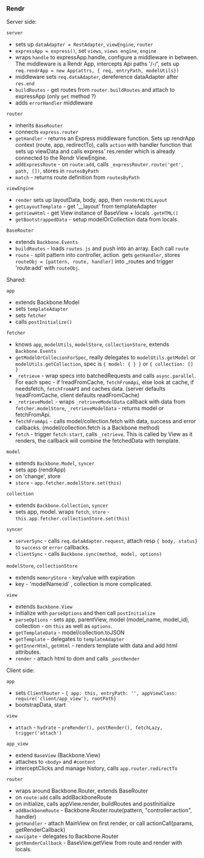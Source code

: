 ### Rendr

Server side:

`server` 
* sets up `dataAdapter = RestAdapter`, `viewEngine`, `router`
* `expressApp = express()`, set `views`, `views engine`, `engine`
* wraps `handle` to expressApp.handle, configure a middleware in between. The middleware is a Rendr App, intercepts Api paths '/-/', sets up `req.rendrApp = new App(attrs, { req, entryPath, modelUtils})` 
* middleware sets `req.dataAdapter`, dereference dataAdapter after `res.end`
* `buildRoutes` - get routes from `router.buildRoutes` and attach to expressApp (only `get` method ?)
* adds `errorHandler` middleware

`router`
* inherits `BaseRouter`
* connects `express.router`
* `getHandler` - returns an Express middleware function. Sets up rendrApp context (route, app, redirectTo), calls `action` with handler function that sets up viewData and calls express' res.render which is already connected to the Rendr ViewEngine.
* `addExpressRoute` - on `route:add`, calls `_expressRouter.route('get', path, [])`, stores in `routesByPath`
* `match` - returns route definition from `routesByPath`

`viewEngine`
* `render` sets up layoutData, body, app, then `renderWithLayout`
* `getLayoutTemplate` - get '__layout' from templateAdapter
* `getViewHtml` - get View instance of BaseView + locals `.getHTML()`
* `getBootstrappedData` - setup modelOrCollection data from locals.

`BaseRouter`
* extends `Backbone.Events`
* `buildRoutes` - loads `routes.js` and push into an array. Each call `route`
* `route` - split pattern into controller, action. gets `getHandler`, stores `routeObj = [pattern, route, handler]` into _routes and trigger 'route:add' with `routeObj`. 

Shared:

`app` 
* extends Backbone.Model
* sets `templateAdapter`
* sets `fetcher`
* calls `postInitialize()`

`fetcher`
* knows `app`, `modelUtils`, `modelStore`, `collectionStore`, extends `Backbone.Events`
* `getModelOrCollecionForSpec`, really delegates to `modelUtils.getModel` or `modelUtils.getCollection`, spec is `{ model: { } }` or `{ collection: [] }`
* `_retrieve` - wrap specs into batchedRequests and calls `async.parallel`. For each spec - if !readFromCache, `fetchFromApi`, else look at cache, if needsfetch, `fetchFromAPI` and caches data. (server defaults !readFromCache, client defaults readFromCache)
* `_retrieveModel` - wraps `_retrieveModelData` callback with data from `fetcher.modelStore`, `_retrieveModelData` - returns model or fetchFromApi.
* `fetchFromApi` - calls model/collection.fetch with data, success and error callbacks. (model/collection.fetch is a Backbone method)
* `fetch` - trigger `fetch:start`, calls `_retrieve`. This is called by View as it renders, the callback will combine the fetchedData with template.

`model` 
* extends `Backbone.Model`, `syncer`
* sets app (rendrApp)
* on 'change', store
* `store` - `app.fetcher.modelStore.set(this)`

`collection`
* extends `Backbone.Collection`, `syncer`
* sets app, model. wraps `fetch`, `store` - `this.app.fetcher.collectionStore.set(this)`

`syncer`
* `serverSync` - calls `req.dataAdapter.request`, attach resp `{ body, status}` to `success` or `error` callbacks.
* `clientSync` - calls `Backbone.sync(method, model, options)`

`modelStore`, `collectionStore`
* extends `memoryStore` - key/value with expiration
* key - 'modelName:id' , collection is more complicated.

`view`
* extends `Backbone.View`
* initialize with `parseOptions` and then call `postInitialize`
* `parseOptions` - sets app, parentView, model (model_name, model_id), collection - on `this` as well as `options`.
* `getTemplateData` - model/collection.toJSON
* `getTemplate` - delegates to `templateAdapter`
* `getInnerHtml`, `getHtml` - renders template with data and add html attributes.
* `render` - attach html to dom and calls `_postRender` 

Client side:

`app`
* sets `ClientRouter` - `{ app: this, entryPath: '', appViewClass: require('client/app_view'), rootPath}`
* bootstrapData, start

`view`
* `attach` - `hydrate` - `preRender(), postRender(), fetchLazy, trigger('attach')`

`app_view`
* extend `BaseView` (Backbone.View)
* attaches to `<body>` and `#content`
* interceptClicks and manage history, calls `app.router.redirectTo`

`router`
* wraps around Backbone.Router, extends BaseRouter
* on `route:add` calls addBackboneRoute
* on initialize, calls appView.render, buildRoutes and postInitialize
* `addBackboneRoute` - Backbone.Router.route(pattern, "controller:action", handler)
* `getHandler` - attach MainView on first render, or call actionCall(params, getRenderCallback)
* `navigate` - delegates to Backbone.Router
* `getRenderCallback` - BaseView.getView from route and render with locals.
